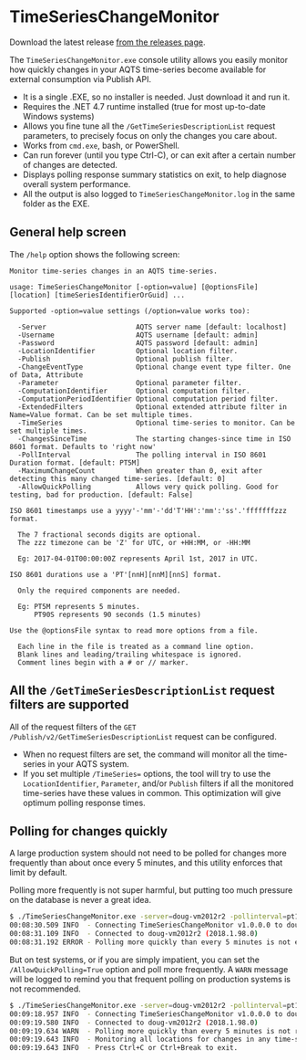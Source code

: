 ﻿# TimeSeriesChangeMonitor

Download the latest release [from the releases page](../../../../../../releases/latest).

The `TimeSeriesChangeMonitor.exe` console utility allows you easily monitor how quickly changes in your AQTS time-series become available for external consumption via Publish API.

- It is a single .EXE, so no installer is needed. Just download it and run it.
- Requires the .NET 4.7 runtime installed (true for most up-to-date Windows systems)
- Allows you fine tune all the `/GetTimeSeriesDescriptionList` request parameters, to precisely focus on only the changes you care about.
- Works from `cmd.exe`, bash, or PowerShell.
- Can run forever (until you type Ctrl-C), or can exit after a certain number of changes are detected.
- Displays polling response summary statistics on exit, to help diagnose overall system performance.
- All the output is also logged to `TimeSeriesChangeMonitor.log` in the same folder as the EXE.

## General help screen

The `/help` option shows the following screen:

```
Monitor time-series changes in an AQTS time-series.

usage: TimeSeriesChangeMonitor [-option=value] [@optionsFile] [location] [timeSeriesIdentifierOrGuid] ...

Supported -option=value settings (/option=value works too):

  -Server                      AQTS server name [default: localhost]
  -Username                    AQTS username [default: admin]
  -Password                    AQTS password [default: admin]
  -LocationIdentifier          Optional location filter.
  -Publish                     Optional publish filter.
  -ChangeEventType             Optional change event type filter. One of Data, Attribute
  -Parameter                   Optional parameter filter.
  -ComputationIdentifier       Optional computation filter.
  -ComputationPeriodIdentifier Optional computation period filter.
  -ExtendedFilters             Optional extended attribute filter in Name=Value format. Can be set multiple times.
  -TimeSeries                  Optional time-series to monitor. Can be set multiple times.
  -ChangesSinceTime            The starting changes-since time in ISO 8601 format. Defaults to 'right now'
  -PollInterval                The polling interval in ISO 8601 Duration format. [default: PT5M]
  -MaximumChangeCount          When greater than 0, exit after detecting this many changed time-series. [default: 0]
  -AllowQuickPolling           Allows very quick polling. Good for testing, bad for production. [default: False]

ISO 8601 timestamps use a yyyy'-'mm'-'dd'T'HH':'mm':'ss'.'fffffffzzz format.

  The 7 fractional seconds digits are optional.
  The zzz timezone can be 'Z' for UTC, or +HH:MM, or -HH:MM

  Eg: 2017-04-01T00:00:00Z represents April 1st, 2017 in UTC.

ISO 8601 durations use a 'PT'[nnH][nnM][nnS] format.

  Only the required components are needed.

  Eg: PT5M represents 5 minutes.
      PT90S represents 90 seconds (1.5 minutes)

Use the @optionsFile syntax to read more options from a file.

  Each line in the file is treated as a command line option.
  Blank lines and leading/trailing whitespace is ignored.
  Comment lines begin with a # or // marker.
```

## All the `/GetTimeSeriesDescriptionList` request filters are supported

All of the request filters of the `GET /Publish/v2/GetTimeSeriesDescriptionList` request can be configured.

- When no request filters are set, the command will monitor all the time-series in your AQTS system.
- If you set multiple `/TimeSeries=` options, the tool will try to use the `LocationIdentifier`, `Parameter`, and/or `Publish` filters if all the monitored time-series have these values in common. This optimization will give optimum polling response times. 

## Polling for changes quickly

A large production system should not need to be polled for changes more frequently than about once every 5 minutes, and this utility enforces that limit by default.

Polling more frequently is not super harmful, but putting too much pressure on the database is never a great idea.

```sh
$ ./TimeSeriesChangeMonitor.exe -server=doug-vm2012r2 -pollinterval=pt1s
00:08:30.509 INFO  - Connecting TimeSeriesChangeMonitor v1.0.0.0 to doug-vm2012r2 ...
00:08:31.109 INFO  - Connected to doug-vm2012r2 (2018.1.98.0)
00:08:31.192 ERROR - Polling more quickly than every 5 minutes is not enabled.
```

But on test systems, or if you are simply impatient, you can set the `/AllowQuickPolling=True` option and poll more frequently. A `WARN` message will be logged to remind you that frequent polling on production systems is not recommended.

```sh
$ ./TimeSeriesChangeMonitor.exe -server=doug-vm2012r2 -pollinterval=pt1s -allowquickpolling=true
00:09:18.957 INFO  - Connecting TimeSeriesChangeMonitor v1.0.0.0 to doug-vm2012r2 ...
00:09:19.580 INFO  - Connected to doug-vm2012r2 (2018.1.98.0)
00:09:19.634 WARN  - Polling more quickly than every 5 minutes is not recommended for production systems.
00:09:19.643 INFO  - Monitoring all locations for changes in any time-series every 1 second
00:09:19.643 INFO  - Press Ctrl+C or Ctrl+Break to exit.
```
